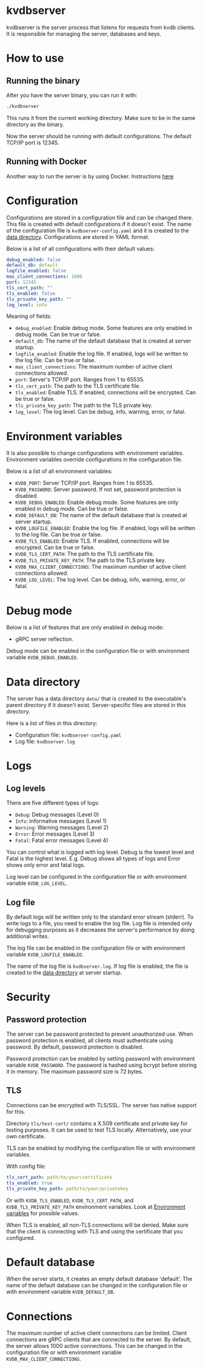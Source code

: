 # kvdbserver

kvdbserver is the server process that listens for requests from kvdb clients. It is responsible for managing the server, databases and keys.

# How to use

## Running the binary

After you have the server binary, you can run it with:

```bash
./kvdbserver
```
This runs it from the current working directory. Make sure to be in the same directory as the binary.

Now the server should be running with default configurations. The default TCP/IP port is 12345.

## Running with Docker

Another way to run the server is by using Docker. Instructions [here](../README.md#docker)

# Configuration

Configurations are stored in a configuration file and can be changed there. This file is created with default configurations if it doesn't exist. The name of the configuration file is `kvdbserver-config.yaml` and it is created to the [data directory](#data-directory). Configurations are stored in YAML format.

Below is a list of all configurations with their default values:

```yaml
debug_enabled: false
default_db: default
logfile_enabled: false
max_client_connections: 1000
port: 12345
tls_cert_path: ""
tls_enabled: false
tls_private_key_path: ""
log_level: info
```

Meaning of fields:

- `debug_enabled`: Enable debug mode. Some features are only enabled in debug mode. Can be true or false.
- `default_db`: The name of the default database that is created at server startup.
- `logfile_enabled`: Enable the log file. If enabled, logs will be written to the log file. Can be true or false.
- `max_client_connections`: The maximum number of active client connections allowed.
- `port`: Server's TCP/IP port. Ranges from 1 to 65535.
- `tls_cert_path`: The path to the TLS certificate file.
- `tls_enabled`: Enable TLS. If enabled, connections will be encrypted. Can be true or false.
- `tls_private_key_path`: The path to the TLS private key.
- `log_level`: The log level. Can be debug, info, warning, error, or fatal.

# Environment variables

It is also possible to change configurations with environment variables. Environment variables override configurations in the configuration file.

Below is a list of all environment variables:

- `KVDB_PORT`: Server TCP/IP port. Ranges from 1 to 65535.
- `KVDB_PASSWORD`: Server password. If not set, password protection is disabled.
- `KVDB_DEBUG_ENABLED`: Enable debug mode. Some features are only enabled in debug mode. Can be true or false.
- `KVDB_DEFAULT_DB`: The name of the default database that is created at server startup.
- `KVDB_LOGFILE_ENABLED`: Enable the log file. If enabled, logs will be written to the log file. Can be true or false.
- `KVDB_TLS_ENABLED`: Enable TLS. If enabled, connections will be encrypted. Can be true or false.
- `KVDB_TLS_CERT_PATH`: The path to the TLS certificate file.
- `KVDB_TLS_PRIVATE_KEY_PATH`: The path to the TLS private key.
- `KVDB_MAX_CLIENT_CONNECTIONS`: The maximum number of active client connections allowed.
- `KVDB_LOG_LEVEL`: The log level. Can be debug, info, warning, error, or fatal.

# Debug mode

Below is a list of features that are only enabled in debug mode:

- gRPC server reflection.

Debug mode can be enabled in the configuration file or with environment variable `KVDB_DEBUG_ENABLED`.

# Data directory

The server has a data directory `data/` that is created to the executable's parent directory if it doesn't exist. Server-specific files are stored in this directory.

Here is a list of files in this directory:
- Configuration file: `kvdbserver-config.yaml`
- Log file: `kvdbserver.log`

# Logs

## Log levels

There are five different types of logs:

- `Debug`: Debug messages (Level 0)
- `Info`: Informative messages (Level 1)
- `Warning`: Warning messages (Level 2)
- `Error`: Error messages (Level 3)
- `Fatal`: Fatal error messages (Level 4)

You can control what is logged with log level. Debug is the lowest level and Fatal is the highest level. E.g. Debug shows all types of logs and Error shows only error and fatal logs.

Log level can be configured in the configuration file or with environment variable `KVDB_LOG_LEVEL`.

## Log file

By default logs will be written only to the standard error stream (stderr). To write logs to a file, you need to enable the log file. Log file is intended only for debugging purposes as it decreases the server's performance by doing additional writes. 

The log file can be enabled in the configuration file or with environment variable `KVDB_LOGFILE_ENABLED`.

The name of the log file is `kvdbserver.log`. If log file is enabled, the file is created to the [data directory](#data-directory) at server startup.

# Security

## Password protection

The server can be password protected to prevent unauthorized use. When password protection is enabled, all clients must authenticate using password. By default, password protection is disabled.

Password protection can be enabled by setting password with environment variable `KVDB_PASSWORD`. The password is hashed using bcrypt before storing it in memory. The maximum password size is 72 bytes.

## TLS

Connections can be encrypted with TLS/SSL. The server has native support for this.

Directory `tls/test-cert/` contains a X.509 certificate and private key for testing purposes. It can be used to test TLS locally. Alternatively, use your own certificate.

TLS can be enabled by modifying the configuration file or with environment variables.

With config file:
```yaml
tls_cert_path: path/to/your/certificate
tls_enabled: true
tls_private_key_path: path/to/your/privatekey
```

Or with `KVDB_TLS_ENABLED`, `KVDB_TLS_CERT_PATH`, and `KVDB_TLS_PRIVATE_KEY_PATH` environment variables. Look at [Environment variables](#environment-variables) for possible values.

When TLS is enabled, all non-TLS connections will be denied. Make sure that the client is connecting with TLS and using the certificate that you configured.

# Default database

When the server starts, it creates an empty default database 'default'. The name of the default database can be changed in the configuration file or with environment variable `KVDB_DEFAULT_DB`.

# Connections

The maximum number of active client connections can be limited. Client connections are gRPC clients that are connected to the server. By default, the server allows 1000 active connections. This can be changed in the configuration file or with environment variable `KVDB_MAX_CLIENT_CONNECTIONS`.
